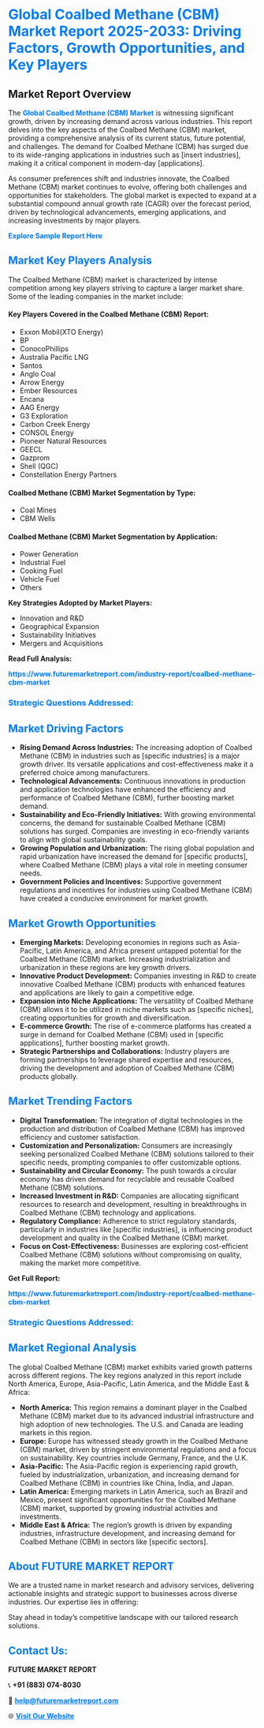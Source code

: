 <h1 style="color: #007BFF;">Global Coalbed Methane (CBM) Market Report 2025-2033: Driving Factors, Growth Opportunities, and Key Players</h1>

<section id="overview">
<h2>Market Report Overview</h2>
<p>The <a href="https://www.futuremarketreport.com/industry-report/coalbed-methane-cbm-market" style="color: #007BFF; text-decoration: none;"><strong>Global Coalbed Methane (CBM) Market</strong></a> is witnessing significant growth, driven by increasing demand across various industries. This report delves into the key aspects of the Coalbed Methane (CBM) market, providing a comprehensive analysis of its current status, future potential, and challenges. The demand for Coalbed Methane (CBM) has surged due to its wide-ranging applications in industries such as [insert industries], making it a critical component in modern-day [applications].</p>
<p>As consumer preferences shift and industries innovate, the Coalbed Methane (CBM) market continues to evolve, offering both challenges and opportunities for stakeholders. The global market is expected to expand at a substantial compound annual growth rate (CAGR) over the forecast period, driven by technological advancements, emerging applications, and increasing investments by major players.</p>
</section>

<section id="overview">
<p><a href="https://www.futuremarketreport.com/request-sample/reportId=41714" style="color: #007BFF; text-decoration: none;"><strong>Explore Sample Report Here</strong></a></p>
</section>

<section id="key-players">
<h2 style="color: #007BFF;">Market Key Players Analysis</h2>
<p>The Coalbed Methane (CBM) market is characterized by intense competition among key players striving to capture a larger market share. Some of the leading companies in the market include:</p>
<h4>Key Players Covered in the Coalbed Methane (CBM) Report:</h4>
<ul><li>Exxon Mobil(XTO Energy)</li><li>BP</li><li>ConocoPhillips</li><li>Australia Pacific LNG</li><li>Santos</li><li>Anglo Coal</li><li>Arrow Energy</li><li>Ember Resources</li><li>Encana</li><li>AAG Energy</li><li>G3 Exploration</li><li>Carbon Creek Energy</li><li>CONSOL Energy</li><li>Pioneer Natural Resources</li><li>GEECL</li><li>Gazprom</li><li>Shell (QGC)</li><li>Constellation Energy Partners</li></ul>
<h4>Coalbed Methane (CBM) Market Segmentation by Type:</h4>
<ul><li>Coal Mines</li><li>CBM Wells</li></ul>

<h4>Coalbed Methane (CBM) Market Segmentation by Application:</h4>
<ul><li>Power Generation</li><li>Industrial Fuel</li><li>Cooking Fuel</li><li>Vehicle Fuel</li><li>Others</li></ul>
<p><strong>Key Strategies Adopted by Market Players:</strong></p>
<ul>
<li>Innovation and R&D</li>
<li>Geographical Expansion</li>
<li>Sustainability Initiatives</li>
<li>Mergers and Acquisitions</li>
</ul>
</section>

<section>
<p><strong>Read Full Analysis: </strong></p><a href="https://www.futuremarketreport.com/industry-report/coalbed-methane-cbm-market" style="color: #007BFF; text-decoration: none;"><strong>https://www.futuremarketreport.com/industry-report/coalbed-methane-cbm-market</strong></a>
<h3 style="color: #007BFF;">Strategic Questions Addressed:</h3>
</section>

<section id="driving-factors">
<h2 style="color: #007BFF;">Market Driving Factors</h2>
<ul>
<li><strong>Rising Demand Across Industries:</strong> The increasing adoption of Coalbed Methane (CBM) in industries such as [specific industries] is a major growth driver. Its versatile applications and cost-effectiveness make it a preferred choice among manufacturers.</li>
<li><strong>Technological Advancements:</strong> Continuous innovations in production and application technologies have enhanced the efficiency and performance of Coalbed Methane (CBM), further boosting market demand.</li>
<li><strong>Sustainability and Eco-Friendly Initiatives:</strong> With growing environmental concerns, the demand for sustainable Coalbed Methane (CBM) solutions has surged. Companies are investing in eco-friendly variants to align with global sustainability goals.</li>
<li><strong>Growing Population and Urbanization:</strong> The rising global population and rapid urbanization have increased the demand for [specific products], where Coalbed Methane (CBM) plays a vital role in meeting consumer needs.</li>
<li><strong>Government Policies and Incentives:</strong> Supportive government regulations and incentives for industries using Coalbed Methane (CBM) have created a conducive environment for market growth.</li>
</ul>
</section>

<section id="growth-opportunities">
<h2 style="color: #007BFF;">Market Growth Opportunities</h2>
<ul>
<li><strong>Emerging Markets:</strong> Developing economies in regions such as Asia-Pacific, Latin America, and Africa present untapped potential for the Coalbed Methane (CBM) market. Increasing industrialization and urbanization in these regions are key growth drivers.</li>
<li><strong>Innovative Product Development:</strong> Companies investing in R&D to create innovative Coalbed Methane (CBM) products with enhanced features and applications are likely to gain a competitive edge.</li>
<li><strong>Expansion into Niche Applications:</strong> The versatility of Coalbed Methane (CBM) allows it to be utilized in niche markets such as [specific niches], creating opportunities for growth and diversification.</li>
<li><strong>E-commerce Growth:</strong> The rise of e-commerce platforms has created a surge in demand for Coalbed Methane (CBM) used in [specific applications], further boosting market growth.</li>
<li><strong>Strategic Partnerships and Collaborations:</strong> Industry players are forming partnerships to leverage shared expertise and resources, driving the development and adoption of Coalbed Methane (CBM) products globally.</li>
</ul>
</section>

<section id="trending-factors">
<h2 style="color: #007BFF;">Market Trending Factors</h2>
<ul>
<li><strong>Digital Transformation:</strong> The integration of digital technologies in the production and distribution of Coalbed Methane (CBM) has improved efficiency and customer satisfaction.</li>
<li><strong>Customization and Personalization:</strong> Consumers are increasingly seeking personalized Coalbed Methane (CBM) solutions tailored to their specific needs, prompting companies to offer customizable options.</li>
<li><strong>Sustainability and Circular Economy:</strong> The push towards a circular economy has driven demand for recyclable and reusable Coalbed Methane (CBM) solutions.</li>
<li><strong>Increased Investment in R&D:</strong> Companies are allocating significant resources to research and development, resulting in breakthroughs in Coalbed Methane (CBM) technology and applications.</li>
<li><strong>Regulatory Compliance:</strong> Adherence to strict regulatory standards, particularly in industries like [specific industries], is influencing product development and quality in the Coalbed Methane (CBM) market.</li>
<li><strong>Focus on Cost-Effectiveness:</strong> Businesses are exploring cost-efficient Coalbed Methane (CBM) solutions without compromising on quality, making the market more competitive.</li>
</ul>
</section>

<section>
<p><strong>Get Full Report: </strong></p><a href="https://www.futuremarketreport.com/industry-report/coalbed-methane-cbm-market" style="color: #007BFF; text-decoration: none;"><strong>https://www.futuremarketreport.com/industry-report/coalbed-methane-cbm-market</strong></a>
<h3 style="color: #007BFF;">Strategic Questions Addressed:</h3>
</section>


<section id="regional-analysis">
<h2 style="color: #007BFF;">Market Regional Analysis</h2>
<p>The global Coalbed Methane (CBM) market exhibits varied growth patterns across different regions. The key regions analyzed in this report include North America, Europe, Asia-Pacific, Latin America, and the Middle East & Africa:</p>
<ul>
<li><strong>North America:</strong> This region remains a dominant player in the Coalbed Methane (CBM) market due to its advanced industrial infrastructure and high adoption of new technologies. The U.S. and Canada are leading markets in this region.</li>
<li><strong>Europe:</strong> Europe has witnessed steady growth in the Coalbed Methane (CBM) market, driven by stringent environmental regulations and a focus on sustainability. Key countries include Germany, France, and the U.K.</li>
<li><strong>Asia-Pacific:</strong> The Asia-Pacific region is experiencing rapid growth, fueled by industrialization, urbanization, and increasing demand for Coalbed Methane (CBM) in countries like China, India, and Japan.</li>
<li><strong>Latin America:</strong> Emerging markets in Latin America, such as Brazil and Mexico, present significant opportunities for the Coalbed Methane (CBM) market, supported by growing industrial activities and investments.</li>
<li><strong>Middle East & Africa:</strong> The region’s growth is driven by expanding industries, infrastructure development, and increasing demand for Coalbed Methane (CBM) in sectors like [specific sectors].</li>
</ul>
</section>

<footer>
<h2 style="color: #007BFF;">About FUTURE MARKET REPORT</h2>
<p>We are a trusted name in market research and advisory services, delivering actionable insights and strategic support to businesses across diverse industries. Our expertise lies in offering:</p>

<p>Stay ahead in today’s competitive landscape with our tailored research solutions.</p>

<h2 style="color: #007BFF;">Contact Us:</h2>
<p><strong>FUTURE MARKET REPORT</strong></p>
<p>📞 <strong>+91 (883) 074-8030</strong></p>
<p>📧 <strong><a href="mailto:help@futuremarketreport.com" style="color: #007BFF;">help@futuremarketreport.com</a></strong></p>
<p>🌐 <strong><a href="https://www.futuremarketreport.com/" style="color: #007BFF;">Visit Our Website</a></strong></p>
</footer>